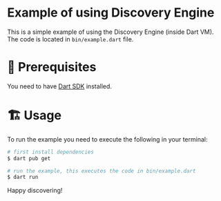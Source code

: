 Example of using Discovery Engine
=================================

This is a simple example of using the Discovery Engine (inside Dart VM). The code is located in `bin/example.dart` file.

# 📌 Prerequisites
You need to have [Dart SDK](https://dart.dev/tools/sdk) installed.

# 🏗 Usage

To run the example you need to execute the following in your terminal:

```sh
# first install dependencies
$ dart pub get

# run the example, this executes the code in bin/example.dart
$ dart run
```

Happy discovering!
